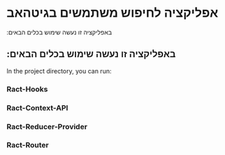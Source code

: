 # אפליקציה לחיפוש משתמשים בגיטהאב

:באפליקציה זו נעשה שימוש בכלים הבאים
## :באפליקציה זו נעשה שימוש בכלים הבאים

In the project directory, you can run:

### Ract-Hooks
### Ract-Context-API
### Ract-Reducer-Provider
### Ract-Router
